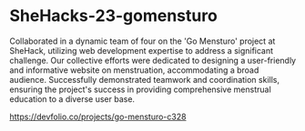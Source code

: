 # SheHacks-23-gomensturo
Collaborated in a dynamic team of four on the 'Go Mensturo' project at SheHack, utilizing web development expertise to address a significant challenge. Our collective efforts were dedicated to designing a user-friendly and informative website on menstruation, accommodating a broad audience. Successfully demonstrated teamwork and coordination skills, ensuring the project's success in providing comprehensive menstrual education to a diverse user base.

https://devfolio.co/projects/go-mensturo-c328
